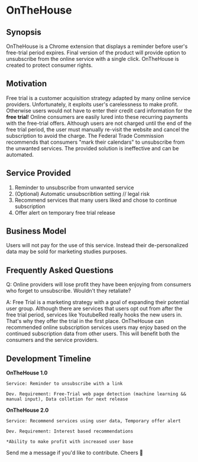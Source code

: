 # OnTheHouse


## Synopsis
OnTheHouse is a Chrome extension that displays a reminder before user's free-trial period expires. Final version of the product will provide option to unsubscribe from the online service with a single click. OnTheHouse is created to protect consumer rights.


## Motivation
Free trial is a customer acquisition strategy adapted by many online service providers. Unfortunately, it exploits user's carelessness to make profit. Otherwise users would not have to enter their credit card information for the <b>free trial</b>!  Online consumers are easily lured into these recurring payments with the free-trial offers. Although users are not charged until the end of the free trial period, the user must manually re-visit the website and cancel the subscription to avoid the charge. The Federal Trade Commission recommends that consumers "mark their calendars" to unsubscribe from the unwanted services. The provided solution is ineffective and can be automated.


## Service Provided
1. Reminder to unsubscribe from unwanted service
2. (Optional) Automatic unsubscribtion setting // legal risk
3. Recommend services that many users liked and chose to continue subscription
4. Offer alert on temporary free trial release


## Business Model
Users will not pay for the use of this service. Instead their de-personalized data may be sold for marketing studies purposes.


## Frequently Asked Questions
Q: Online providers will lose profit they have been enjoying from consumers who forget to unsubscribe. Wouldn't they retaliate?

A: Free Trial is a marketing strategy with a goal of expanding their potential user group. Although there are services that users opt out from after the free trial period, services like YoutubeRed really hooks the new users in. That's why they offer the trial in the first place. OnTheHouse can recommended online subscription services users may enjoy based on the continued subscription data from other users. This will benefit both the consumers and the service providers.


## Development Timeline

<b>OnTheHouse 1.0</b>

    Service: Reminder to unsubscribe with a link

    Dev. Requirement: Free-Trial web page detection (machine learning && manual input), Data colletion for next release
  


<b>OnTheHouse 2.0</b>

    Service: Recommend services using user data, Temporary offer alert

    Dev. Requirement: Interest based recommendations
  
    *Ability to make profit with increased user base
  



Send me a message if you'd like to contribute. Cheers 🍹
